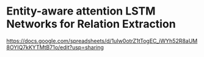 # Entity-aware attention LSTM Networks for Relation Extraction


https://docs.google.com/spreadsheets/d/1uIw0otrZ1tTogEC_iWYh52R8aUM8OYIQ7kKYTMtB71o/edit?usp=sharing

